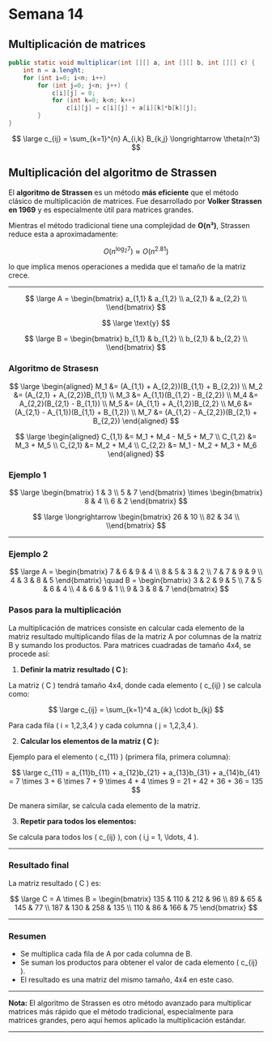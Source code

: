 # Semana 14

## Multiplicación de matrices

```java
public static void multiplicar(int [][] a, int [][] b, int [][] c) {
    int n = a.lenght;
    for (int i=0; i<n; i++)
        for (int j=0; j<n; j++) {
            c[i][j] = 0;
            for (int k=0; k<n; k++)
                c[i][j] = c[i][j] + a[i][k]*b[k][j];
        }
}
```

$$
\large
c_{ij} = \sum_{k=1}^{n} A_{i,k} B_{k,j}  \longrightarrow \theta(n^3)
$$

## Multiplicación del algoritmo de Strassen

El **algoritmo de Strassen** es un método **más eficiente** que el método clásico de multiplicación de matrices. Fue desarrollado por **Volker Strassen en 1969** y es especialmente útil para matrices grandes.

Mientras el método tradicional tiene una complejidad de **O(n³)**, Strassen reduce esta a aproximadamente:

$$
O(n^{\log_2 7}) \approx O(n^{2.81})
$$

lo que implica menos operaciones a medida que el tamaño de la matriz crece.

---

$$
\large
A = \begin{bmatrix}
a_{1,1} & a_{1,2} \\ 
a_{2,1} & a_{2,2} \\
\\end{bmatrix}
$$

$$
\large
\text{y}
$$

$$
\large
B = \begin{bmatrix}
b_{1,1} & b_{1,2} \\ 
b_{2,1} & b_{2,2} \\
\\end{bmatrix}
$$

### Algoritmo de Strasesn

$$
\large
\begin{aligned}
M_1 &= (A_{1,1} + A_{2,2})(B_{1,1} + B_{2,2}) \\
M_2 &= (A_{2,1} + A_{2,2})B_{1,1} \\
M_3 &= A_{1,1}(B_{1,2} - B_{2,2}) \\
M_4 &= A_{2,2}(B_{2,1} - B_{1,1}) \\
M_5 &= (A_{1,1} + A_{1,2})B_{2,2} \\
M_6 &= (A_{2,1} - A_{1,1})(B_{1,1} + B_{1,2}) \\
M_7 &= (A_{1,2} - A_{2,2})(B_{2,1} + B_{2,2})
\end{aligned}
$$

$$
\large
\begin{aligned}
C_{1,1} &= M_1 + M_4 - M_5 + M_7 \\
C_{1,2} &= M_3 + M_5 \\
C_{2,1} &= M_2 + M_4 \\
C_{2,2} &= M_1 - M_2 + M_3 + M_6
\end{aligned}
$$

### Ejemplo 1

$$
\large
\begin{bmatrix}
1 & 3 \\ 
5 & 7
\end{bmatrix}
\times
\begin{bmatrix}
8 & 4 \\ 
6 & 2
\end{bmatrix}
$$

$$
\large
\longrightarrow
\begin{bmatrix}
26 & 10 \\ 
82 & 34 \\
\\end{bmatrix}
$$

---

### Ejemplo 2

$$
\large
A = \begin{bmatrix}
7 & 6 & 9 & 4 \\
8 & 5 & 3 & 2 \\
7 & 7 & 9 & 9 \\
4 & 3 & 8 & 5
\end{bmatrix}
\quad
B = \begin{bmatrix}
3 & 2 & 9 & 5 \\
7 & 5 & 6 & 4 \\
4 & 6 & 9 & 1 \\
9 & 3 & 8 & 7
\end{bmatrix}
$$

### Pasos para la multiplicación

La multiplicación de matrices consiste en calcular cada elemento de la matriz resultado multiplicando filas de la matriz A por columnas de la matriz B y sumando los productos. Para matrices cuadradas de tamaño 4x4, se procede así:

1. **Definir la matriz resultado \( C \):**

La matriz \( C \) tendrá tamaño 4x4, donde cada elemento \( c_{ij} \) se calcula como:

$$
\large
c_{ij} = \sum_{k=1}^4 a_{ik} \cdot b_{kj}
$$

Para cada fila \( i = 1,2,3,4 \) y cada columna \( j = 1,2,3,4 \).

2. **Calcular los elementos de la matriz \( C \):**

Ejemplo para el elemento \( c_{11} \) (primera fila, primera columna):

$$
\large
c_{11} = a_{11}b_{11} + a_{12}b_{21} + a_{13}b_{31} + a_{14}b_{41} = 7 \times 3 + 6 \times 7 + 9 \times 4 + 4 \times 9 = 21 + 42 + 36 + 36 = 135
$$

De manera similar, se calcula cada elemento de la matriz.

3. **Repetir para todos los elementos:**

Se calcula para todos los \( c_{ij} \), con \( i,j = 1, \ldots, 4 \).

---

### Resultado final

La matriz resultado \( C \) es:

$$
\large
C = A \times B = \begin{bmatrix}
135 & 110 & 212 & 96 \\
89 & 65 & 145 & 77 \\
187 & 130 & 258 & 135 \\
110 & 86 & 166 & 75
\end{bmatrix}
$$

---

### Resumen

- Se multiplica cada fila de A por cada columna de B.
- Se suman los productos para obtener el valor de cada elemento \( c_{ij} \).
- El resultado es una matriz del mismo tamaño, 4x4 en este caso.

---

**Nota:** El algoritmo de Strassen es otro método avanzado para multiplicar matrices más rápido que el método tradicional, especialmente para matrices grandes, pero aquí hemos aplicado la multiplicación estándar.

---
